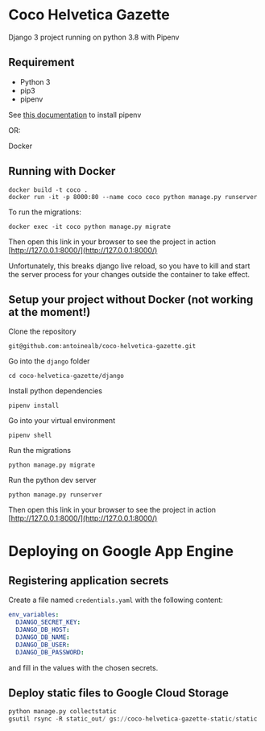 # Coco Helvetica Gazette

Django 3 project running on python 3.8 with Pipenv

## Requirement

- Python 3
- pip3
- pipenv


See [this documentation](https://pipenv-fork.readthedocs.io/en/latest/install.html) to install pipenv

OR:

Docker

## Running with Docker

```
docker build -t coco .
docker run -it -p 8000:80 --name coco coco python manage.py runserver
```

To run the migrations:

```
docker exec -it coco python manage.py migrate
```

Then open this link in your browser to see the project in action [http://127.0.0.1:8000/](http://127.0.0.1:8000/)

Unfortunately, this breaks django live reload, so you have to kill and start the server process for your changes outside the container to take effect.

## Setup your project without Docker (not working at the moment!)
Clone the repository

    git@github.com:antoinealb/coco-helvetica-gazette.git

Go into the `django` folder

    cd coco-helvetica-gazette/django

Install python dependencies

    pipenv install

Go into your virtual environment

    pipenv shell

Run the migrations

    python manage.py migrate

Run the python dev server

    python manage.py runserver

Then open this link in your browser to see the project in action [http://127.0.0.1:8000/](http://127.0.0.1:8000/)


# Deploying on Google App Engine

## Registering application secrets

Create a file named `credentials.yaml` with the following content:

```yml
env_variables:
  DJANGO_SECRET_KEY:
  DJANGO_DB_HOST:
  DJANGO_DB_NAME:
  DJANGO_DB_USER:
  DJANGO_DB_PASSWORD:
```

and fill in the values with the chosen secrets.

## Deploy static files to Google Cloud Storage

```python
python manage.py collectstatic
gsutil rsync -R static_out/ gs://coco-helvetica-gazette-static/static
```
